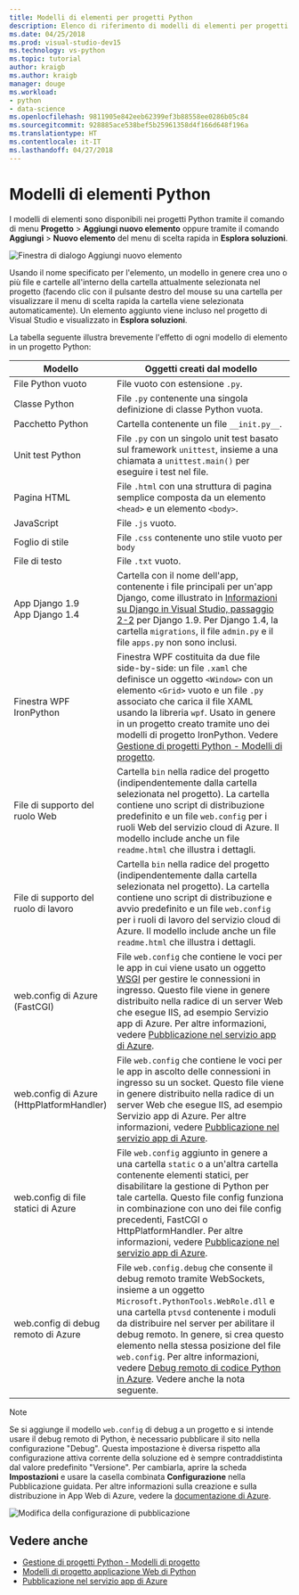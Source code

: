 ```yaml
---
title: Modelli di elementi per progetti Python
description: Elenco di riferimento di modelli di elementi per progetti Python disponibili nella finestra di dialogo Aggiungi > Nuovo elemento in Visual Studio.
ms.date: 04/25/2018
ms.prod: visual-studio-dev15
ms.technology: vs-python
ms.topic: tutorial
author: kraigb
ms.author: kraigb
manager: douge
ms.workload:
- python
- data-science
ms.openlocfilehash: 9811905e842eeb62399ef3b88558ee0286b05c84
ms.sourcegitcommit: 928885ace538bef5b25961358d4f166d648f196a
ms.translationtype: HT
ms.contentlocale: it-IT
ms.lasthandoff: 04/27/2018
---
```

# <a name="python-item-templates"></a>Modelli di elementi Python

I modelli di elementi sono disponibili nei progetti Python tramite il comando di menu **Progetto** > **Aggiungi nuovo elemento** oppure tramite il comando **Aggiungi** > **Nuovo elemento** del menu di scelta rapida in **Esplora soluzioni**.

![Finestra di dialogo Aggiungi nuovo elemento](media/project-item-templates.png)

Usando il nome specificato per l'elemento, un modello in genere crea uno o più file e cartelle all'interno della cartella attualmente selezionata nel progetto (facendo clic con il pulsante destro del mouse su una cartella per visualizzare il menu di scelta rapida la cartella viene selezionata automaticamente). Un elemento aggiunto viene incluso nel progetto di Visual Studio e visualizzato in **Esplora soluzioni**.

La tabella seguente illustra brevemente l'effetto di ogni modello di elemento in un progetto Python:

| Modello | Oggetti creati dal modello |
| --- | --- |
| File Python vuoto | File vuoto con estensione `.py`. |
| Classe Python | File `.py` contenente una singola definizione di classe Python vuota. |
| Pacchetto Python | Cartella contenente un file `__init.py__`. |
| Unit test Python | File `.py` con un singolo unit test basato sul framework `unittest`, insieme a una chiamata a `unittest.main()` per eseguire i test nel file. |
| Pagina HTML | File `.html` con una struttura di pagina semplice composta da un elemento `<head>` e un elemento `<body>`. |
| JavaScript | File `.js` vuoto. |
| Foglio di stile | File `.css` contenente uno stile vuoto per `body` |
| File di testo | File `.txt` vuoto. |
| App Django 1.9<br/>App Django 1.4 | Cartella con il nome dell'app, contenente i file principali per un'app Django, come illustrato in [Informazioni su Django in Visual Studio, passaggio 2-2](learn-django-in-visual-studio-step-02-create-an-app.md#step-2-1-create-an-app-with-a-default-structure) per Django 1.9. Per Django 1.4, la cartella `migrations`, il file `admin.py` e il file `apps.py` non sono inclusi. |
| Finestra WPF IronPython | Finestra WPF costituita da due file side-by-side: un file `.xaml` che definisce un oggetto `<Window>` con un elemento `<Grid>` vuoto e un file `.py` associato che carica il file XAML usando la libreria `wpf`. Usato in genere in un progetto creato tramite uno dei modelli di progetto IronPython. Vedere [Gestione di progetti Python - Modelli di progetto](managing-python-projects-in-visual-studio.md#project-templates). |
| File di supporto del ruolo Web | Cartella `bin` nella radice del progetto (indipendentemente dalla cartella selezionata nel progetto). La cartella contiene uno script di distribuzione predefinito e un file `web.config` per i ruoli Web del servizio cloud di Azure. Il modello include anche un file `readme.html` che illustra i dettagli. |
| File di supporto del ruolo di lavoro | Cartella `bin` nella radice del progetto (indipendentemente dalla cartella selezionata nel progetto). La cartella contiene uno script di distribuzione e avvio predefinito e un file `web.config` per i ruoli di lavoro del servizio cloud di Azure. Il modello include anche un file `readme.html` che illustra i dettagli. |
| web.config di Azure (FastCGI) | File `web.config` che contiene le voci per le app in cui viene usato un oggetto [WSGI](https://wsgi.readthedocs.io/en/latest/) per gestire le connessioni in ingresso. Questo file viene in genere distribuito nella radice di un server Web che esegue IIS, ad esempio Servizio app di Azure. Per altre informazioni, vedere [Pubblicazione nel servizio app di Azure](publishing-python-web-applications-to-azure-from-visual-studio.md). |
| web.config di Azure (HttpPlatformHandler) | File `web.config` che contiene le voci per le app in ascolto delle connessioni in ingresso su un socket. Questo file viene in genere distribuito nella radice di un server Web che esegue IIS, ad esempio Servizio app di Azure. Per altre informazioni, vedere [Pubblicazione nel servizio app di Azure](publishing-python-web-applications-to-azure-from-visual-studio.md). |
| web.config di file statici di Azure | File `web.config` aggiunto in genere a una cartella `static` o a un'altra cartella contenente elementi statici, per disabilitare la gestione di Python per tale cartella. Questo file config funziona in combinazione con uno dei file config precedenti, FastCGI o HttpPlatformHandler. Per altre informazioni, vedere [Pubblicazione nel servizio app di Azure](publishing-python-web-applications-to-azure-from-visual-studio.md). |
| web.config di debug remoto di Azure | File `web.config.debug` che consente il debug remoto tramite WebSockets, insieme a un oggetto `Microsoft.PythonTools.WebRole.dll` e una cartella `ptvsd` contenente i moduli da distribuire nel server per abilitare il debug remoto. In genere, si crea questo elemento nella stessa posizione del file `web.config`. Per altre informazioni, vedere [Debug remoto di codice Python in Azure](debugging-remote-python-code-on-azure.md). Vedere anche la nota seguente. |

> [!Note]
> Se si aggiunge il modello `web.config` di debug a un progetto e si intende usare il debug remoto di Python, è necessario pubblicare il sito nella configurazione "Debug". Questa impostazione è diversa rispetto alla configurazione attiva corrente della soluzione ed è sempre contraddistinta dal valore predefinito "Versione". Per cambiarla, aprire la scheda **Impostazioni** e usare la casella combinata **Configurazione** nella Pubblicazione guidata. Per altre informazioni sulla creazione e sulla distribuzione in App Web di Azure, vedere la [documentazione di Azure](https://azure.microsoft.com/develop/python/).
>
> ![Modifica della configurazione di pubblicazione](media/template-web-publish-config.png)

## <a name="see-also"></a>Vedere anche

- [Gestione di progetti Python - Modelli di progetto](managing-python-projects-in-visual-studio.md#project-templates)
- [Modelli di progetto applicazione Web di Python](python-web-application-project-templates.md)
- [Pubblicazione nel servizio app di Azure](publishing-python-web-applications-to-azure-from-visual-studio.md)